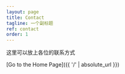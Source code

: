 ```yaml
---
layout: page
title: Contact
tagline: 一个副标题
ref: contact
order: 1
---
```


这里可以放上各位的联系方式

[Go to the Home Page]({{ '/' | absolute_url }})
